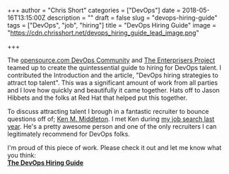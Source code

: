 +++
author = "Chris Short"
categories = ["DevOps"]
date = 2018-05-16T13:15:00Z
description = ""
draft = false
slug = "devops-hiring-guide"
tags = ["DevOps", "job", "hiring"]
title = "DevOps Hiring Guide"
image = "https://cdn.chrisshort.net/devops_hiring_guide_lead_image.png"

+++

The [opensource.com DevOps Community](https://opensource.com/devops-team) and [The Enterprisers Project](https://enterprisersproject.com/) teamed up to create the quintessential guide to hiring for DevOps talent. I contributed the Introduction and the article, "DevOps hiring strategies to attract top talent". This was a significant amount of work from all parties and I love how quickly and beautifully it came together. Hats off to Jason Hibbets and the folks at Red Hat that helped put this together.

To discuss attracting talent I brough in a fantastic recruiter to bounce questions off of; [Ken M. Middleton](https://twitter.com/kenmmiddleton). I met Ken during [my job search last year](/leaving-bankrate/). He's a pretty awesome person and one of the only recruiters I can legitimately recommend for DevOps folks.



I'm proud of this piece of work. Please check it out and let me know what you think:  
[**The DevOps Hiring Guide**](https://opensource.com/downloads/devops-hiring-guide/toc)
